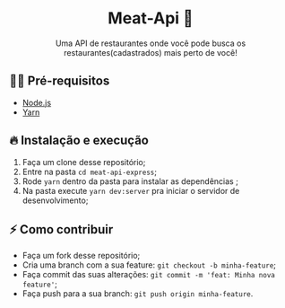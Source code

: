 <h1 align="center">
  Meat-Api 🍕
</h1>

<p align="center">Uma API de restaurantes onde você pode busca os restaurantes(cadastrados) mais perto de você!</p>

## ✋🏻 Pré-requisitos

- [Node.js](https://nodejs.org/en/)
- [Yarn](https://yarnpkg.com/pt-BR/docs/install)

## 🔥 Instalação e execução

1. Faça um clone desse repositório;
2. Entre na pasta `cd meat-api-express`;
3. Rode `yarn` dentro da pasta para instalar as dependências ;
4. Na pasta execute `yarn dev:server` pra iniciar o servidor de desenvolvimento;

## ⚡️ Como contribuir

- Faça um fork desse repositório;
- Cria uma branch com a sua feature: `git checkout -b minha-feature`;
- Faça commit das suas alterações: `git commit -m 'feat: Minha nova feature'`;
- Faça push para a sua branch: `git push origin minha-feature`.
